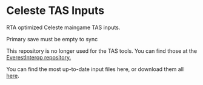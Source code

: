 # Celeste TAS Inputs
RTA optimized Celeste maingame TAS inputs.

Primary save must be empty to sync

This repository is no longer used for the TAS tools. You can find those at the [EverestInterop repository.](https://github.com/EverestAPI/CelesteTAS-EverestInterop)

You can find the most up-to-date input files here, or download them all [here](https://github.com/VampireFlower/CelesteTAS/archive/refs/heads/RTA.zip).
